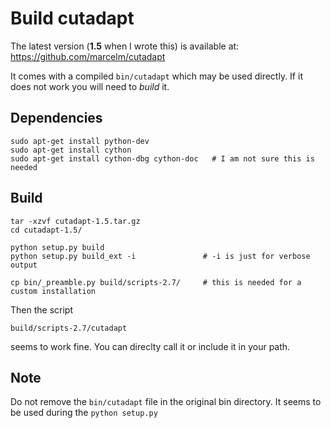 Build cutadapt
================

The latest version (__1.5__ when I wrote this) is available at: 
<https://github.com/marcelm/cutadapt>


It comes with a compiled `bin/cutadapt` which may be used directly. 
If it does not work you will need to _build_ it.


Dependencies
------------

    sudo apt-get install python-dev
    sudo apt-get install cython 
    sudo apt-get install cython-dbg cython-doc   # I am not sure this is needed 


Build
----------------

    tar -xzvf cutadapt-1.5.tar.gz 
    cd cutadapt-1.5/
    
    python setup.py build
    python setup.py build_ext -i               # -i is just for verbose output
    
    cp bin/_preamble.py build/scripts-2.7/     # this is needed for a custom installation


Then the script 

    build/scripts-2.7/cutadapt
    
seems to work fine. 
You can direclty call it or include it in your path.



Note
--------------------

Do not remove the `bin/cutadapt` file in the original bin directory. It seems to be used during the `python setup.py`

